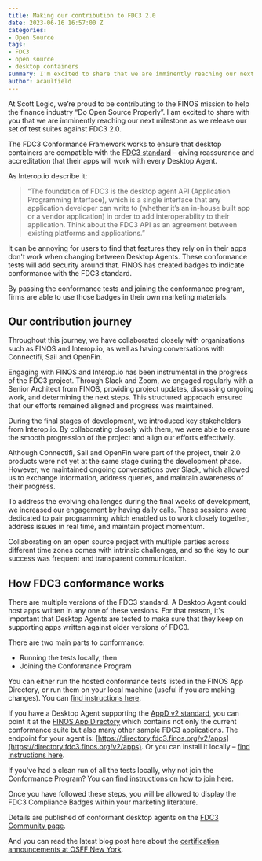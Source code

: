 ```yaml
---
title: Making our contribution to FDC3 2.0
date: 2023-06-16 16:57:00 Z
categories:
- Open Source
tags:
- FDC3
- open source
- desktop containers
summary: I'm excited to share that we are imminently reaching our next milestone as we release our set of test suites against FDC3 2.0. In this post,  I explain what the FDC3 Conformance Framework is and how it works, and share our experiences from our contribution journey.
author: acaulfield
---
```


At Scott Logic, we’re proud to be contributing to the FINOS mission to help the finance industry “Do Open Source Properly”. I am excited to share with you that we are imminently reaching our next milestone as we release our set of test suites against FDC3 2.0. 

The FDC3 Conformance Framework works to ensure that desktop containers are compatible with the [FDC3 standard](https://fdc3.finos.org/) – giving reassurance and accreditation that their apps will work with every Desktop Agent.

As Interop.io describe it:

> “The foundation of FDC3 is the desktop agent API (Application Programming Interface), which is a single interface that any application developer can write to (whether it’s an in-house built app or a vendor application) in order to add interoperability to their application. Think about the FDC3 API as an agreement between existing platforms and applications.”

It can be annoying for users to find that features they rely on in their apps don't work when changing between Desktop Agents. These conformance tests will add security around that. FINOS has created badges to indicate conformance with the FDC3 standard. 

By passing the conformance tests and joining the conformance program, firms are able to use those badges in their own marketing materials.

## Our contribution journey
Throughout this journey, we have collaborated closely with organisations such as FINOS and Interop.io, as well as having conversations with Connectifi, Sail and OpenFin.

Engaging with FINOS and Interop.io has been instrumental in the progress of the FDC3 project. Through Slack and Zoom, we engaged regularly with a Senior Architect from FINOS, providing project updates, discussing ongoing work, and determining the next steps. This structured approach ensured that our efforts remained aligned and progress was maintained.

During the final stages of development, we introduced key stakeholders from Interop.io. By collaborating closely with them, we were able to ensure the smooth progression of the project and align our efforts effectively.

Although Connectifi, Sail and OpenFin were part of the project, their 2.0 products were not yet at the same stage during the development phase. However, we maintained ongoing conversations over Slack, which allowed us to exchange information, address queries, and maintain awareness of their progress.

To address the evolving challenges during the final weeks of development, we increased our engagement by having daily calls. These sessions were dedicated to pair programming which enabled us to work closely together, address issues in real time, and maintain project momentum.

Collaborating on an open source project with multiple parties across different time zones comes with intrinsic challenges, and so the key to our success was frequent and transparent communication.

## How FDC3 conformance works
There are multiple versions of the FDC3 standard. A Desktop Agent could host apps written in any one of these versions. For that reason, it's important that Desktop Agents are tested to make sure that they keep on supporting apps written against older versions of FDC3.
 
There are two main parts to conformance:

* Running the tests locally, then 
* Joining the Conformance Program

You can either run the hosted conformance tests listed in the FINOS App Directory, or run them on your local machine (useful if you are making changes). You can [find instructions here](https://github.com/finos/FDC3-conformance-framework).

If you have a Desktop Agent supporting the [AppD v2 standard](https://fdc3.finos.org/docs/app-directory/spec), you can point it at the [FINOS App Directory](https://directory.fdc3.finos.org/) which contains not only the current conformance suite but also many other sample FDC3 applications. The endpoint for your agent is: [https://directory.fdc3.finos.org/v2/apps](https://directory.fdc3.finos.org/v2/apps). Or you can install it locally – [find instructions here](https://github.com/finos/FDC3-conformance-framework).

If you've had a clean run of all the tests locally, why not join the Conformance Program? You can [find instructions on how to join here](https://github.com/finos/FDC3-conformance-framework/blob/main/instructions.md).

Once you have followed these steps, you will be allowed to display the FDC3 Compliance Badges within your marketing literature.

Details are published of conformant desktop agents on the [FDC3 Community page](https://fdc3.finos.org/community).

And you can read the latest blog post here about the [certification announcements at OSFF New York](https://www.finos.org/blog/first-fdc3-1.2-certified-desktop-agents).